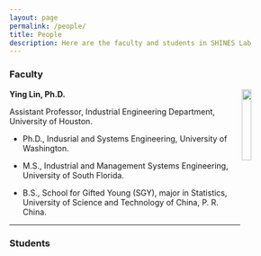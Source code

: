 ```yaml
---
layout: page
permalink: /people/
title: People
description: Here are the faculty and students in SHINES Lab
---
```


### **Faculty**

<img src="{{site.baseurl}}/assets/img/WechatIMG7514.jpeg" align="right" width="18%" height="18%">

**Ying Lin, Ph.D.**

Assistant Professor, Industrial Engineering Department, University of Houston.

* Ph.D., Indusrial and Systems Engineering, University of Washington. 

* M.S., Industrial and Management Systems Engineering, University of South Florida. 

* B.S., School for Gifted Young (SGY), major in Statistics, University of Science and Technology of China, P. R. China. 

***

### **Students**
